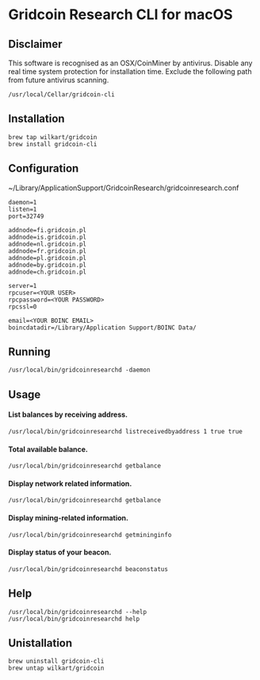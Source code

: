 # Gridcoin Research CLI for macOS

## Disclaimer
This software is recognised as an OSX/CoinMiner by antivirus. Disable any real time system protection for installation time. Exclude the following path from future antivirus scanning.
    
    /usr/local/Cellar/gridcoin-cli


## Installation

    brew tap wilkart/gridcoin
    brew install gridcoin-cli


## Configuration
~/Library/ApplicationSupport/GridcoinResearch/gridcoinresearch.conf

    daemon=1
    listen=1
    port=32749

    addnode=fi.gridcoin.pl
    addnode=is.gridcoin.pl
    addnode=nl.gridcoin.pl
    addnode=fr.gridcoin.pl
    addnode=pl.gridcoin.pl
    addnode=by.gridcoin.pl
    addnode=ch.gridcoin.pl

    server=1
    rpcuser=<YOUR USER>
    rpcpassword=<YOUR PASSWORD>
    rpcssl=0
    
    email=<YOUR BOINC EMAIL>
    boincdatadir=/Library/Application Support/BOINC Data/


## Running
    /usr/local/bin/gridcoinresearchd -daemon

## Usage

#### List balances by receiving address.
    /usr/local/bin/gridcoinresearchd listreceivedbyaddress 1 true true

#### Total available balance.
    /usr/local/bin/gridcoinresearchd getbalance

#### Display network related information.
    /usr/local/bin/gridcoinresearchd getbalance

#### Display mining-related information.
    /usr/local/bin/gridcoinresearchd getmininginfo

#### Display status of your beacon.
    /usr/local/bin/gridcoinresearchd beaconstatus


## Help
    /usr/local/bin/gridcoinresearchd --help
    /usr/local/bin/gridcoinresearchd help


## Unistallation

    brew uninstall gridcoin-cli
    brew untap wilkart/gridcoin
